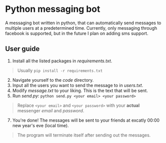 # Python messaging bot
A messaging bot written in python, that can automatically send messages to
multiple users at a predetermined time. Currently, only messaging
through facebook is supported, but in the future I plan on adding sms
support.

## User guide
1. Install all the listed packages in *requirements.txt*.
 > Usually `pip install -r requirements.txt`
2. Navigate yourself to the *code* directory.
3. Input all the users you want to send the message to in *users.txt*.
5. Modify *message.txt* to your liking. This is the text that will be sent.
6. Run *send.py*: `python send.py <your email> <your password>`
  > Replace `<your email>` and `<your password>` with your **actual** messenger *email* and *password*.
7. You're done! The messages will be sent to your friends at excatly 00:00 new year's eve (local time).
  > The program will terminate itself after sending out the messages.
